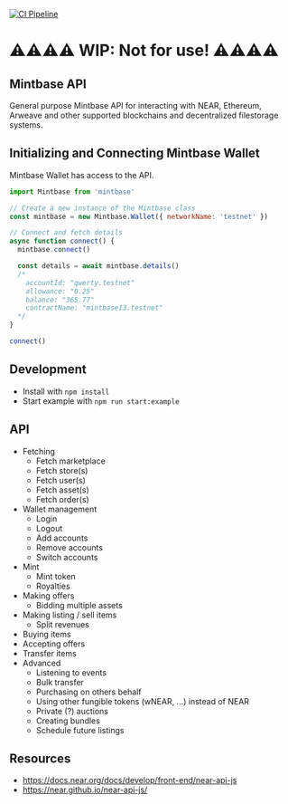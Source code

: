 [![CI Pipeline](https://github.com/Mintbase/mintbase-js/actions/workflows/ci.yml/badge.svg)](https://github.com/Mintbase/mintbase-js/actions/workflows/ci.yml)

# ⚠️⚠️⚠️⚠️ WIP: Not for use! ⚠️⚠️⚠️⚠️

## Mintbase API


General purpose Mintbase API for interacting with NEAR, Ethereum, Arweave and other supported blockchains and decentralized filestorage systems.

## Initializing and Connecting Mintbase Wallet

Mintbase Wallet has access to the API.

```js
import Mintbase from 'mintbase'

// Create a new instance of the Mintbase class
const mintbase = new Mintbase.Wallet({ networkName: 'testnet' })

// Connect and fetch details
async function connect() {
  mintbase.connect()

  const details = await mintbase.details()
  /*
    accountId: "qwerty.testnet"
    allowance: "0.25"
    balance: "365.77"
    contractName: "mintbase13.testnet"
  */
}

connect()
```

## Development

- Install with `npm install`
- Start example with `npm run start:example`

## API

- Fetching
  - Fetch marketplace
  - Fetch store(s)
  - Fetch user(s)
  - Fetch asset(s)
  - Fetch order(s)
- Wallet management
  - Login
  - Logout
  - Add accounts
  - Remove accounts
  - Switch accounts
- Mint
  - Mint token
  - Royalties
- Making offers
  - Bidding multiple assets
- Making listing / sell items
  - Split revenues
- Buying items
- Accepting offers
- Transfer items
- Advanced
  - Listening to events
  - Bulk transfer
  - Purchasing on others behalf
  - Using other fungible tokens (wNEAR, ...) instead of NEAR
  - Private (?) auctions
  - Creating bundles
  - Schedule future listings

## Resources

- https://docs.near.org/docs/develop/front-end/near-api-js
- https://near.github.io/near-api-js/
